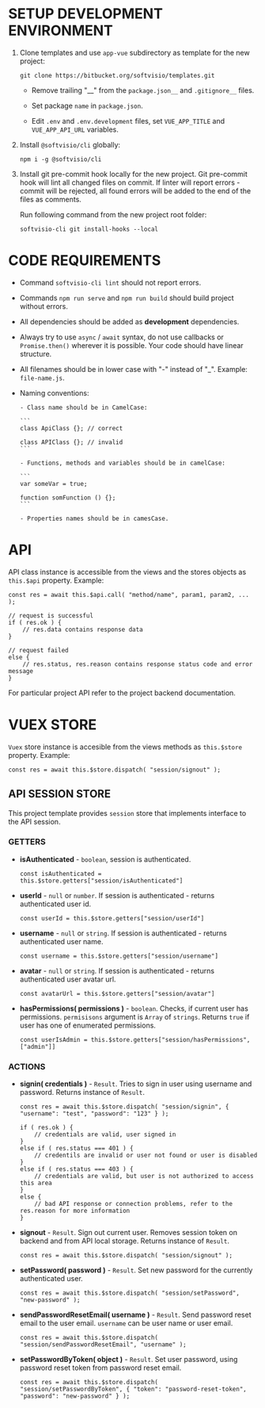 # SETUP DEVELOPMENT ENVIRONMENT

1. Clone templates and use `app-vue` subdirectory as template for the new project:

    ```
    git clone https://bitbucket.org/softvisio/templates.git
    ```

    - Remove trailing "\_\_" from the `package.json__` and `.gitignore__` files.

    - Set package `name` in `package.json`.

    - Edit `.env` and `.env.development` files, set `VUE_APP_TITLE` and `VUE_APP_API_URL` variables.

2. Install `@softvisio/cli` globally:

    ```
    npm i -g @softvisio/cli
    ```

3. Install git pre-commit hook locally for the new project. Git pre-commit hook will lint all changed files on commit. If linter will report errors - commit will be rejected, all found errors will be added to the end of the files as comments.

    Run following command from the new project root folder:

    ```
    softvisio-cli git install-hooks --local
    ```

# CODE REQUIREMENTS

-   Command `softvisio-cli lint` should not report errors.

-   Commands `npm run serve` and `npm run build` should build project without errors.

-   All dependencies should be added as **development** dependencies.

-   Always try to use `async` / `await` syntax, do not use callbacks or `Promise.then()` wherever it is possible. Your code should have linear structure.

-   All filenames should be in lower case with "-" instead of "\_". Example: `file-name.js`.

-   Naming conventions:

        - Class name should be in CamelCase:

        ```
        class ApiClass {}; // correct

        class APIClass {}; // invalid
        ```

        - Functions, methods and variables should be in camelCase:

        ```
        var someVar = true;

        function somFunction () {};
        ```

        - Properties names should be in camesCase.

# API

API class instance is accessible from the views and the stores objects as `this.$api` property. Example:

```
const res = await this.$api.call( "method/name", param1, param2, ... );

// request is successful
if ( res.ok ) {
    // res.data contains response data
}

// request failed
else {
    // res.status, res.reason contains response status code and error message
}
```

For particular project API refer to the project backend documentation.

# VUEX STORE

`Vuex` store instance is accesible from the views methods as `this.$store` property. Example:

```
const res = await this.$store.dispatch( "session/signout" );
```

## API SESSION STORE

This project template provides `session` store that implements interface to the API session.

### GETTERS

-   **isAuthenticated** - `boolean`, session is authenticated.

    ```
    const isAuthenticated = this.$store.getters["session/isAuthenticated"]
    ```

-   **userId** - `null` or `number`. If session is authenticated - returns authenticated user id.

    ```
    const userId = this.$store.getters["session/userId"]
    ```

-   **username** - `null` or `string`. If session is authenticated - returns authenticated user name.

    ```
    const username = this.$store.getters["session/username"]
    ```

-   **avatar** - `null` or `string`. If session is authenticated - returns authenticated user avatar url.

    ```
    const avatarUrl = this.$store.getters["session/avatar"]
    ```

-   **hasPermissions( permissions )** - `boolean`. Checks, if current user has permissions. `permisisons` argument is `Array` of `strings`. Returns `true` if user has one of enumerated permissions.

    ```
    const userIsAdmin = this.$store.getters["session/hasPermissions", ["admin"]]
    ```

### ACTIONS

-   **signin( credentials )** - `Result`. Tries to sign in user using username and password. Returns instance of `Result`.

    ```
    const res = await this.$store.dispatch( "session/signin", { "username": "test", "password": "123" } );

    if ( res.ok ) {
        // credentials are valid, user signed in
    }
    else if ( res.status === 401 ) {
        // credentils are invalid or user not found or user is disabled
    }
    else if ( res.status === 403 ) {
        // credentials are valid, but user is not authorized to access this area
    }
    else {
        // bad API response or connection problems, refer to the res.reason for more information
    }
    ```

-   **signout** - `Result`. Sign out current user. Removes session token on backend and from API local storage. Returns instance of `Result`.

    ```
    const res = await this.$store.dispatch( "session/signout" );
    ```

-   **setPassword( password )** - `Result`. Set new password for the currently authenticated user.

    ```
    const res = await this.$store.dispatch( "session/setPassword", "new-password" );
    ```

-   **sendPasswordResetEmail( username )** - `Result`. Send password reset email to the user email. `username` can be user name or user email.

    ```
    const res = await this.$store.dispatch( "session/sendPasswordResetEmail", "username" );
    ```

-   **setPasswordByToken( object )** - `Result`. Set user password, using password reset token from password reset email.

    ```
    const res = await this.$store.dispatch( "session/setPasswordByToken", { "token": "password-reset-token", "password": "new-password" } );
    ```

